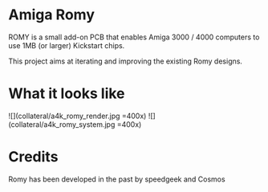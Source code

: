 # Amiga Romy

ROMY is a small add-on PCB that enables Amiga 3000 / 4000 computers to use 1MB (or larger) Kickstart chips.

This project aims at iterating and improving the existing Romy designs.

# What it looks like

![](collateral/a4k_romy_render.jpg =400x)
![](collateral/a4k_romy_system.jpg =400x)

# Credits

Romy has been developed in the past by speedgeek and Cosmos
